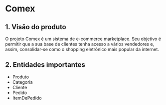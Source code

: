 # Comex

## 1. Visão do produto
O projeto Comex é um sistema de e-commerce marketplace. Seu objetivo é permitir que a sua base de clientes tenha acesso a vários vendedores e, assim, consolidar-se como o shopping eletrônico mais popular da internet.

## 2. Entidades importantes
- Produto
- Categoria
- Cliente
- Pedido
- ItemDePedido

